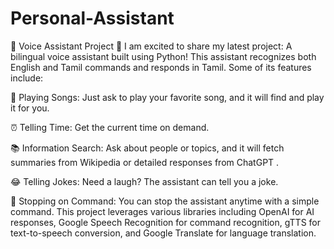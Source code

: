 # Personal-Assistant
🌟 Voice Assistant Project 🌟
I am excited to share my latest project: A bilingual voice assistant built using Python! This assistant recognizes both English and Tamil commands and responds in Tamil. Some of its features include:

🎵 Playing Songs: Just ask to play your favorite song, and it will find and play it for you.

⏰ Telling Time: Get the current time on demand.

📚 Information Search: Ask about people or topics, and it will fetch summaries from Wikipedia or detailed responses from ChatGPT .

😂 Telling Jokes: Need a laugh? The assistant can tell you a joke.

🛑 Stopping on Command: You can stop the assistant anytime with a simple command.
This project leverages various libraries including OpenAI for AI responses, Google Speech Recognition for command recognition, gTTS for text-to-speech conversion, and Google Translate for language translation.
